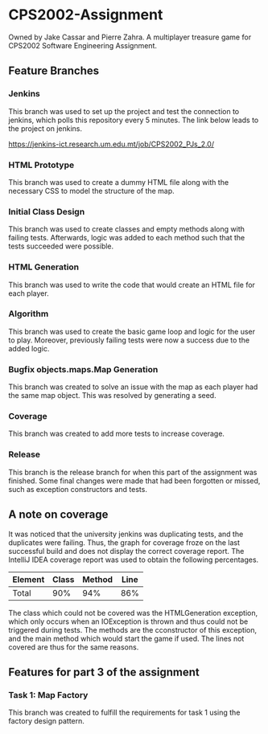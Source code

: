 # CPS2002-Assignment
Owned by Jake Cassar and Pierre Zahra. 
A multiplayer treasure game for CPS2002 Software Engineering Assignment.

## Feature Branches

### Jenkins
This branch was used to set up the project and test the connection to jenkins, which polls this repository every 5 minutes. 
The link below leads to the project on jenkins.

https://jenkins-ict.research.um.edu.mt/job/CPS2002_PJs_2.0/

### HTML Prototype
This branch was used to create a dummy HTML file along with the necessary CSS to model the structure of the map.

### Initial Class Design
This branch was used to create classes and empty methods along with failing tests. 
Afterwards, logic was added to each method such that the tests succeeded were possible.

### HTML Generation
This branch was used to write the code that would create an HTML file for each player.

### Algorithm
This branch was used to create the basic game loop and logic for the user to play. 
Moreover, previously failing tests were now a success due to the added logic.

### Bugfix objects.maps.Map Generation
This branch was created to solve an issue with the map as each player had the same map object. 
This was resolved by generating a seed.

### Coverage
This branch was created to add more tests to increase coverage.

### Release
This branch is the release branch for when this part of the assignment was finished. 
Some final changes were made that had been forgotten or missed, such as exception constructors and tests.

## A note on coverage
It was noticed that the university jenkins was duplicating tests, and the duplicates were failing.
Thus, the graph for coverage froze on the last successful build and does not display the correct coverage report.
The IntelliJ IDEA coverage report was used to obtain the following percentages.

Element | Class | Method    | Line 
---     | ---   | ---       | --- 
Total   | 90%   | 94%       | 86%

The class which could not be covered was the HTMLGeneration exception, which only occurs when an IOException is thrown and thus could not be triggered during tests.
The methods are the cconstructor of this exception, and the main method which would start the game if used.
The lines not covered are thus for the same reasons.

## Features for part 3 of the assignment

### Task 1: Map Factory
This branch was created to fulfill the requirements for task 1 using the factory design pattern.
